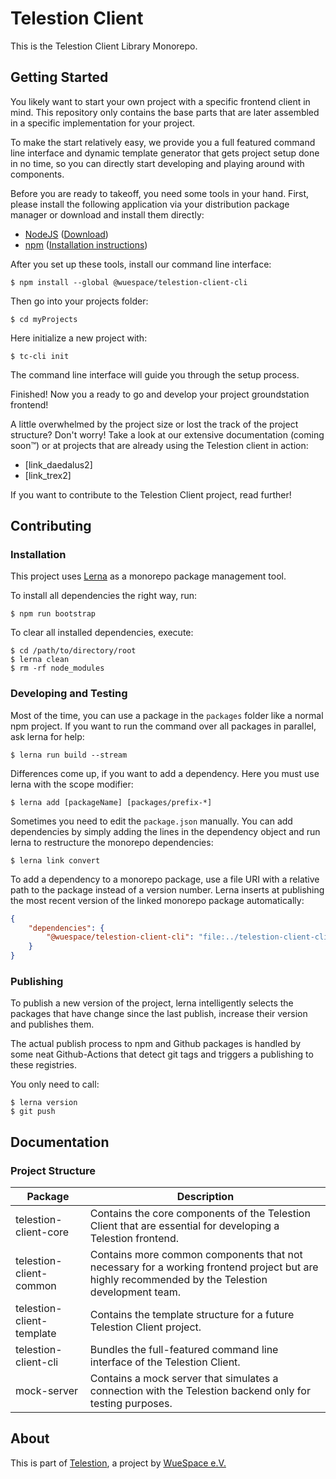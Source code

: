 # Telestion Client

This is the Telestion Client Library Monorepo.

## Getting Started

You likely want to start your own project with a specific frontend client in mind.
This repository only contains the base parts that are later assembled in a specific implementation for your project.

To make the start relatively easy,
we provide you a full featured command line interface and dynamic template generator
that gets project setup done in no time, so you can directly start developing and playing around with components. 

Before you are ready to takeoff, you need some tools in your hand.
First, please install the following application via your distribution package manager
or download and install them directly:
- [NodeJS](https://nodejs.org/en/) ([Download](https://nodejs.org/en/download/))
- [npm](https://www.npmjs.com/) ([Installation instructions](https://docs.npmjs.com/downloading-and-installing-node-js-and-npm))

After you set up these tools, install our command line interface:
```shell
$ npm install --global @wuespace/telestion-client-cli
```

Then go into your projects folder:
```shell
$ cd myProjects
```

Here initialize a new project with:
```shell
$ tc-cli init
```
The command line interface will guide you through the setup process.

Finished!
Now you a ready to go and develop your project groundstation frontend!

A little overwhelmed by the project size or lost the track of the project structure?
Don't worry! Take a look at our extensive documentation (coming soon™)
or at projects that are already using the Telestion client in action:

- [link_daedalus2]
- [link_trex2]

If you want to contribute to the Telestion Client project, read further!

## Contributing

### Installation

This project uses [Lerna](https://lerna.js.org/) as a monorepo package management tool.

To install all dependencies the right way, run:
```shell
$ npm run bootstrap
```

To clear all installed dependencies, execute:
```shell
$ cd /path/to/directory/root
$ lerna clean
$ rm -rf node_modules
```

### Developing and Testing

Most of the time, you can use a package in the `packages` folder like a normal npm project.
If you want to run the command over all packages in parallel, ask lerna for help:
```shell
$ lerna run build --stream
```

Differences come up, if you want to add a dependency.
Here you must use lerna with the scope modifier:
```shell
$ lerna add [packageName] [packages/prefix-*]
```

Sometimes you need to edit the `package.json` manually.
You can add dependencies by simply adding the lines in the dependency object
and run lerna to restructure the monorepo dependencies:
```shell
$ lerna link convert
```

To add a dependency to a monorepo package,
use a file URI with a relative path to the package instead of a version number.
Lerna inserts at publishing the most recent version of the linked monorepo package automatically:
```json
{
	"dependencies": {
		"@wuespace/telestion-client-cli": "file:../telestion-client-cli"
	}
}
```

### Publishing

To publish a new version of the project,
lerna intelligently selects the packages that have change since the last publish,
increase their version and publishes them.

The actual publish process to npm and Github packages is handled by some neat Github-Actions
that detect git tags and triggers a publishing to these registries.

You only need to call:
```shell
$ lerna version
$ git push
```

## Documentation

### Project Structure

| Package                   | Description                                                                             |
| ------------------------- | --------------------------------------------------------------------------------------- |
| telestion-client-core     | Contains the core components of the Telestion Client that are essential for developing a Telestion frontend. |
| telestion-client-common   | Contains more common components that not necessary for a working frontend project but are highly recommended by the Telestion development team. |
| telestion-client-template | Contains the template structure for a future Telestion Client project. |
| telestion-client-cli      | Bundles the full-featured command line interface of the Telestion Client. |
| mock-server               | Contains a mock server that simulates a connection with the Telestion backend only for testing purposes. |

## About

This is part of [Telestion](https://telestion.wuespace.de/), a project by [WueSpace e.V.](https://www.wuespace.de/) 
